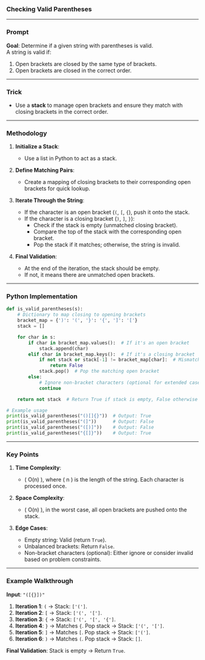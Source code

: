 ### **Checking Valid Parentheses**

---

### **Prompt**  
**Goal**: Determine if a given string with parentheses is valid.  
A string is valid if:
1. Open brackets are closed by the same type of brackets.  
2. Open brackets are closed in the correct order.  

---

### **Trick**  
- Use a **stack** to manage open brackets and ensure they match with closing brackets in the correct order.  

---

### **Methodology**  

1. **Initialize a Stack**:  
   - Use a list in Python to act as a stack.  

2. **Define Matching Pairs**:  
   - Create a mapping of closing brackets to their corresponding open brackets for quick lookup.  

3. **Iterate Through the String**:  
   - If the character is an open bracket (`(`, `[`, `{`), push it onto the stack.  
   - If the character is a closing bracket (`)`, `]`, `}`):  
     - Check if the stack is empty (unmatched closing bracket).  
     - Compare the top of the stack with the corresponding open bracket.  
     - Pop the stack if it matches; otherwise, the string is invalid.  

4. **Final Validation**:  
   - At the end of the iteration, the stack should be empty.  
   - If not, it means there are unmatched open brackets.  

---

### **Python Implementation**  
```python
def is_valid_parentheses(s):
    # Dictionary to map closing to opening brackets
    bracket_map = {')': '(', '}': '{', ']': '['}
    stack = []

    for char in s:
        if char in bracket_map.values():  # If it's an open bracket
            stack.append(char)
        elif char in bracket_map.keys():  # If it's a closing bracket
            if not stack or stack[-1] != bracket_map[char]:  # Mismatch
                return False
            stack.pop()  # Pop the matching open bracket
        else:
            # Ignore non-bracket characters (optional for extended cases)
            continue

    return not stack  # Return True if stack is empty, False otherwise

# Example usage
print(is_valid_parentheses("()[]{}"))  # Output: True
print(is_valid_parentheses("(]"))      # Output: False
print(is_valid_parentheses("([)]"))    # Output: False
print(is_valid_parentheses("{[]}"))    # Output: True
```

---

### **Key Points**  

1. **Time Complexity**:  
   - \( O(n) \), where \( n \) is the length of the string. Each character is processed once.  

2. **Space Complexity**:  
   - \( O(n) \), in the worst case, all open brackets are pushed onto the stack.  

3. **Edge Cases**:  
   - Empty string: Valid (return `True`).  
   - Unbalanced brackets: Return `False`.  
   - Non-bracket characters (optional): Either ignore or consider invalid based on problem constraints.  

---

### **Example Walkthrough**  

**Input**: `"([{}])"`  

1. **Iteration 1**: `(` → Stack: `['(']`.  
2. **Iteration 2**: `[` → Stack: `['(', '[']`.  
3. **Iteration 3**: `{` → Stack: `['(', '[', '{']`.  
4. **Iteration 4**: `}` → Matches `{`. Pop stack → Stack: `['(', '[']`.  
5. **Iteration 5**: `]` → Matches `[`. Pop stack → Stack: `['(']`.  
6. **Iteration 6**: `)` → Matches `(`. Pop stack → Stack: `[]`.  

**Final Validation**: Stack is empty → Return `True`.